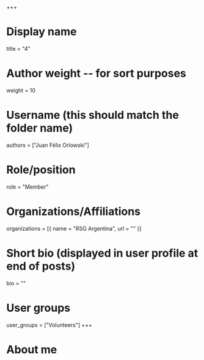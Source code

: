 +++
# Display name
title = "4"

# Author weight -- for sort purposes
weight = 10

# Username (this should match the folder name)
authors = ["Juan Félix Orlowski"]

# Role/position
role = "Member"

# Organizations/Affiliations
organizations = [{ name = "RSG Argentina", url = "" }]

# Short bio (displayed in user profile at end of posts)
bio = ""

# User groups
user_groups = ["Volunteers"]
+++

# About me
